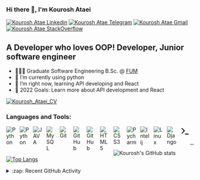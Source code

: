 ### Hi there 👋, I'm Kourosh Ataei


[![Kourosh Atae Linkedin](https://img.shields.io/badge/LinkedIn-0077B5?style=for-the-badge&logo=linkedin&logoColor=white)](https://www.linkedin.com/in/kourosh-ataei-14a2191b8)
[![Kourosh Atae Telegram](https://img.shields.io/badge/Telegram-9cf?style=for-the-badge&logo=telegram&logoColor=white)](https://t.me/mrkatae)
[![Kourosh Atae Gmail](https://img.shields.io/badge/Gmail-red?style=for-the-badge&logo=gmail&logoColor=white)](mailto:kouroshinfo96@gmail.com)
[![Kourosh Atae StackOverflow](https://img.shields.io/badge/StackOverflow-F48024?style=for-the-badge&logo=stackoverflow&logoColor=white)](https://stackoverflow.com/users/18917405/mrkataei)


## A Developer who loves OOP! Developer, Junior software engineer

- 👨🏻‍🎓 Graduate Software Engineering B.Sc. @ [FUM](https://en.um.ac.ir/)
- 🐍 I’m currently using python
- 🌱 I’m right now, learning API developing and React
- 🥅 2022 Goals: Learn more about API development and React

[![Kourosh_Ataei_CV](https://img.shields.io/badge/My%20CV-download-green)](https://raw.githubusercontent.com/mrkataei/mrkataei/main/cv.pdf)
### Languages and Tools:

[<img align="left" alt="Python" width="26px" src="https://cdn.jsdelivr.net/gh/devicons/devicon/icons/python/python-original.svg" style="padding-right:10px;" />][github]
[<img align="left" alt="Python" width="26px" src="https://cdn.jsdelivr.net/gh/devicons/devicon/icons/solidity/solidity-original.svg" style="padding-right:10px;" />][github]
[<img align="left" alt="JAVA" width="26px" src="https://cdn.jsdelivr.net/gh/devicons/devicon/icons/java/java-original.svg" style="padding-right:10px;"/>][github]
[<img align="left" alt="MySQL" width="26px" src="https://cdn.jsdelivr.net/gh/devicons/devicon/icons/mysql/mysql-original.svg" style="padding-right:10px;" />][github]
[<img align="left" alt="Git" width="26px" src="https://cdn.jsdelivr.net/gh/devicons/devicon/icons/git/git-original.svg" style="padding-right:10px;" />][github]
[<img align="left" alt="GitHub" width="26px" src="https://user-images.githubusercontent.com/3369400/139447912-e0f43f33-6d9f-45f8-be46-2df5bbc91289.png" style="padding-right:10px;" />](https://www.youtube.com/playlist?list=PLkwxH9e_vrAJ0WbEsFA9W3I1W-g_BTsbt#gh-dark-mode-only)
[<img align="left" alt="GitHub" width="26px" src="https://user-images.githubusercontent.com/3369400/139448065-39a229ba-4b06-434b-bc67-616e2ed80c8f.png" style="padding-right:10px;" />](https://www.youtube.com/playlist?list=PLkwxH9e_vrAJ0WbEsFA9W3I1W-g_BTsbt#gh-light-mode-only)
[<img align="left" alt="HTML5" width="26px" src="https://cdn.jsdelivr.net/gh/devicons/devicon/icons/html5/html5-original.svg" style="padding-right:10px;" />][github]
[<img align="left" alt="CSS3" width="26px" src="https://cdn.jsdelivr.net/gh/devicons/devicon/icons/css3/css3-original.svg" style="padding-right:10px;" />][github]
[<img align="left" alt="Pycharm" width="26px" src="https://cdn.jsdelivr.net/gh/devicons/devicon/icons/pycharm/pycharm-original.svg" style="padding-right:10px;" />][github]
[<img align="left" alt="Intelij" width="26px" src="https://cdn.jsdelivr.net/gh/devicons/devicon/icons/intellij/intellij-original.svg" style="padding-right:10px;" />][github]
[<img align="left" alt="Linux" width="26px" src="https://cdn.jsdelivr.net/gh/devicons/devicon/icons/linux/linux-original.svg" style="padding-right:10px;" />][github]
[<img align="left" alt="Django" width="26px" src="https://cdn.jsdelivr.net/gh/devicons/devicon/icons/django/django-plain.svg" style="padding-right:10px;" />][github]

[<img align="left" alt="Terminal" width="26px" src="./img/terminal-light.svg" />](https://github.com/mrkataei#gh-light-mode-only)
[<img align="left" alt="Terminal" width="26px" src="./img/terminal-dark.svg" />](https://github.com/mrkataei#gh-dark-mode-only)

<br />
<br />

---
![Kourosh's GitHub stats](https://github-readme-stats.vercel.app/api?username=mrkataei&show_icons=true&theme=dark&hide_border=true&icon_color=3256a8&title_color=23cf31)
[![Top Langs](https://github-readme-stats.vercel.app/api/top-langs/?username=mrkataei&layout=compact&langs_count=8&theme=dark&hide_border=true&title_color=23cf31)](https://github.com/anuraghazra/github-readme-stats)

<details>
  <summary>:zap: Recent GitHub Activity</summary>
<!--START_SECTION:activity-->
1. 🎉 Merged PR [#2](https://github.com/mrkataei/mrkataei/pull/2) in [mrkataei/mrkataei](https://github.com/mrkataei/mrkataei)
<!--END_SECTION:activity-->
<!--END_SECTION:activity--></details>

[github]: https://github.com/mrkataei
